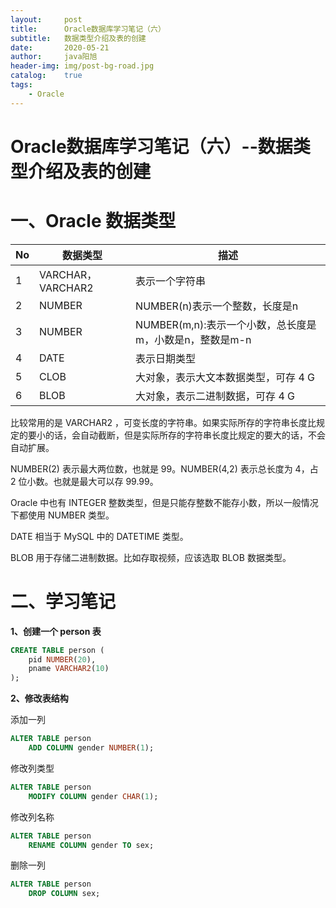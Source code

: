 ```yaml
---
layout:     post
title:      Oracle数据库学习笔记（六）
subtitle:   数据类型介绍及表的创建
date:       2020-05-21
author:     java阳旭
header-img: img/post-bg-road.jpg
catalog:    true
tags:
    - Oracle
---
```

# Oracle数据库学习笔记（六）--数据类型介绍及表的创建

# 一、Oracle 数据类型

| No   | 数据类型           | 描述                                                    |
| ---- | ------------------ | ------------------------------------------------------- |
| 1    | VARCHAR， VARCHAR2 | 表示一个字符串                                          |
| 2    | NUMBER             | NUMBER(n)表示一个整数，长度是n                          |
| 3    | NUMBER             | NUMBER(m,n):表示一个小数，总长度是m，小数是n，整数是m-n |
| 4    | DATE               | 表示日期类型                                            |
| 5    | CLOB               | 大对象，表示大文本数据类型，可存 4 G                    |
| 6    | BLOB               | 大对象，表示二进制数据，可存 4 G                        |

比较常用的是 VARCHAR2 ，可变长度的字符串。如果实际所存的字符串长度比规定的要小的话，会自动截断，但是实际所存的字符串长度比规定的要大的话，不会自动扩展。

NUMBER(2) 表示最大两位数，也就是 99。NUMBER(4,2) 表示总长度为 4，占 2 位小数。也就是最大可以存 99.99。

Oracle 中也有 INTEGER 整数类型，但是只能存整数不能存小数，所以一般情况下都使用 NUMBER 类型。

DATE 相当于 MySQL 中的 DATETIME 类型。

BLOB 用于存储二进制数据。比如存取视频，应该选取 BLOB 数据类型。

# 二、学习笔记

**1、创建一个 person 表**

```sql
CREATE TABLE person (
	pid NUMBER(20),
	pname VARCHAR2(10)
);
```

**2、修改表结构**

添加一列

```sql
ALTER TABLE person
	ADD COLUMN gender NUMBER(1);
```

修改列类型

```sql
ALTER TABLE person
	MODIFY COLUMN gender CHAR(1);
```

修改列名称

```sql
ALTER TABLE person
	RENAME COLUMN gender TO sex;
```

删除一列

```sql
ALTER TABLE person
	DROP COLUMN sex;
```

